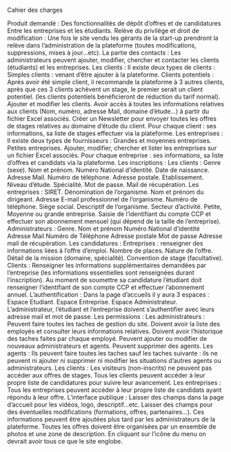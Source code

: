 Cahier des charges

Produit demandé : Des fonctionnalités de dépôt d’offres et de candidatures Entre les entreprises et les étudiants.
Relève du privilège et droit de modification : Une fois le site vendu les gérants de la start-up prendront la relève dans l’administration de la plateforme (toutes modifications, suppressions, mises à jour…etc).
La partie des contacts : Les administrateurs peuvent ajouter, modifier, chercher et contacter les clients (étudiants) et les entreprises.
Les clients : Il existe deux types de clients : 
Simples clients : venant d’être ajouter à la plateforme.
Clients potentiels : Après avoir été simple client, il recommande la plateforme à 3 autres clients, après que ces 3 clients achèvent un stage, le premier serait un client potentiel. (les clients potentiels bénéficieront de réduction du tarif normal).
Ajouter et modifier les clients.
Avoir accès à toutes les informations relatives aux clients (Nom, numéro, adresse Mail, domaine d’étude…) à partir du fichier Excel associés.
Créer un Newsletter  pour envoyer toutes les offres de stages relatives au domaine d’étude du client.
Pour chaque client : ses informations, sa liste de stages effectuer via la plateforme.
Les entreprises : Il existe deux types de fournisseurs :
Grandes et moyennes entreprises.
Petites entreprises.
Ajouter, modifier, chercher et lister les entreprises sur un fichier Excel associés.
Pour chaque entreprise : ses informations, sa liste d’offres et candidats via la plateforme.
Les inscriptions :
Les clients : 
Genre (sexe).
Nom et prénom.
Numéro National d’identité.
Date de naissance.
Adresse Mail.
Numéro de téléphone.
Adresse postale.
Etablissement.
Niveau d’étude.
Spécialité.
Mot de passe.
Mail de récupération.
Les entreprises :
SIRET.
Dénomination de l’organisme.
Nom et prénom du dirigeant.
Adresse E-mail professionnel de l’organisme.
Numéro de téléphone.
Siège social.
Descriptif de l’organisme.
Secteur d’activité.
Petite, Moyenne ou grande entreprise. 
Saisie de l’identifiant du compte CCP et effectuer son abonnement mensuel (qui dépend de la taille de l’entreprise).
Administrateurs :
Genre.
Nom et prénom
Numéro National d’identité
Adresse Mail
Numéro de Téléphone
Adresse postale
Mot de passe
Adresse mail de récupération.
Les candidatures : 
Entreprises : renseigner des informations liées à l’offre d’emploi.
Nombre de places.
Nature de l’offre.
Détail de la mission (domaine, spécialité).
Convention de stage (facultative).
Clients :
Renseigner les informations supplémentaires demandées par l’entreprise (les informations essentielles sont renseignées durant l’inscription).
Au moment de soumettre sa candidature l’étudiant doit renseigner l’identifiant de son compte CCP et effectuer l’abonnement annuel.
L’authentification :
Dans la page d’accueils il y aura 3 espaces :
Espace Etudiant.
Espace Entreprise.
Espace Administrateur.
L’administrateur, l’étudiant et l’entreprise doivent s’authentifier avec leurs adresse mail et mot de passe.
Les permissions :
Les administrateurs :
Peuvent faire toutes les taches de gestion du site.
Doivent avoir la liste des employés et consulter leurs informations relatives.
Doivent avoir l’historique des taches faites par chaque employé.
Peuvent ajouter ou modifier de nouveaux administrateurs et agents.
Peuvent supprimer des agents.
Les agents :
Ils peuvent faire toutes les taches sauf les taches suivante : ils ne peuvent ni ajouter ni supprimer ni modifier les situations d’autres agents ou administrateurs.
Les clients :
Les visiteurs (non-inscrits) ne peuvent pas accéder aux offres de stages.
Tous les clients peuvent accéder à leur propre liste de candidatures pour suivre leur avancement.
Les entreprises :
Tous les entreprises peuvent accéder à leur propre liste de candidats ayant répondu à leur offre.
L’interface publique :
Laisser des champs dans la page d’accueil pour les vidéos, logo, descriptif…etc.
Laisser des champs pour des éventuelles modifications (formations, offres, partenaires…). 
Ces informations peuvent être ajoutées plus tard par les administrateurs de la plateforme.
Toutes les offres doivent être organisées par un ensemble de photos et une zone de description.
En cliquant sur l’icône du menu on devrait avoir tous ce que le site englobe.

